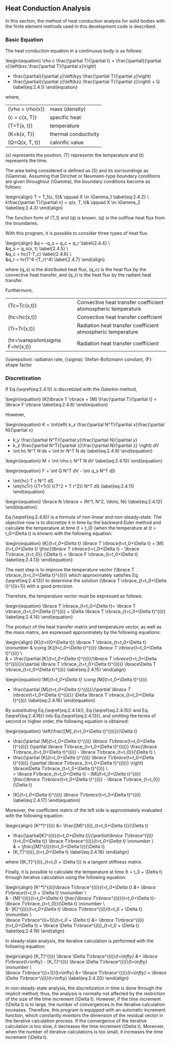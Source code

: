 
## Heat Conduction Analysis

In this section, the method of heat conduction analysis for solid bodies with the finite element methods used in this development code is described. 

### Basic Equation

The heat conduction equation in a continuous body is as follows: 

\begin{equation}
  \rho c \frac{\partial T}{\partial t} =
  \frac{\partial}{\partial x}\left(kxx \frac{\partial T}{\partial x}\right)
+ \frac{\partial}{\partial y}\left(kyy \frac{\partial T}{\partial y}\right)
+ \frac{\partial}{\partial z}\left(kzz \frac{\partial T}{\partial z}\right) + Q
\label{eq:2.4.1}
\end{equation}

where,

|                    |                      |
|--------------------|----------------------|
| \(\rho = \rho(x)\) | mass (density)       |
| \(c = c(x, T)\)    | specific heat        |
| \(T=T(x, t)\)      | temperature          |
| \(K=k(x, T)\)      | thermal conductivity |
| \(Q=Q(x, T, t)\)   | calorific value      |

\(x\) represents the position, \(T\) represents the temperature and \(t\) represents the time.

The area being considered is defined as \(S\) and its surroundings as \(\Gamma\). Assuming that Dirichet or Neumann-type boundary conditions are given throughout \(\Gamma\), the boundary conditions become as follows:

\begin{align}
T = T_1(x, 5)& \qquad X \in \Gamma_1 \label{eq:2.4.2} \\\
k\frac{\partial T}{\partial n} = q(x, T, t)& \qquad X \in \Gamma_2 \label{eq:2.4.3}
\end{align}

The function form of \(T_1\) and \(q\) is known. \(q\) is the outflow heat flux from the boundaries. 

With this program, it is possible to consider three types of heat flux.

\begin{align}
&q   = -q_s + q_c + q_r \label{2.4.4} \\\
&q_s = q_s(x, t) \label{2.4.5} \\\
&q_c = hc(T-T_c) \label{2.4.6} \\\
&q_r = hr(T^4-{T_r}^4) \label{2.4.7}
\end{align}

where \(q_s\) is the distributed heat flux, \(q_c\) is the heat flux by the convective heat transfer, and \(q_r\) is the heat flux by the radiant heat transfer.

Furthermore,

|                                    |                                                          |
|------------------------------------|----------------------------------------------------------|
| \(Tc=Tc(x,t)\)                     | Convective heat transfer coefficient atomospheric temperature |
| \(hc=hc(x,t)\)                     | Convective heat transfer coeffcient                           |
| \(Tr=Tr(x,t)\)                     | Radiation heat transfer coefficient atmospheric temperature    |
| \(hr=\varepsilon\sigma F=hr(x,t)\) | Radiation heat transfer coefficient

\(\varepsilon\): radiation rate, \(\sigma\): Stefan-Boltzmann constant, \(F\): shape factor

### Discretization

If Eq.\(\eqref{eq:2.4.1}\) is discretized with the Galerkin method,

\begin{equation}
[K]\lbrace T \rbrace + [M] \frac{\partial T}{\partial t} = \lbrace F \rbrace
\label{eq:2.4.8}
\end{equation}

However,

\begin{equation}
K = \int\left( k_x \frac{\partial N^T}{\partial x}\frac{\partial N}{\partial x}
+ k_y \frac{\partial N^T}{\partial y}\frac{\partial N}{\partial y}
+ k_z \frac{\partial N^T}{\partial z}\frac{\partial N}{\partial z} \right) dV
+ \int hc N^T N ds + \int hr N^T N ds
\label{eq:2.4.9}
\end{equation}

\begin{equation}
M = \int \rho c N^T N dV
\label{eq:2.4.10}
\end{equation}

\begin{equation}
F = \int Q N^T dV - \int q_s N^T dS
+ \int{hc} T c N^T dS
+ \int{hcTr} ({T+Tr}) ({T^2 + T r^2}) N^T dS
\label{eq:2.4.11}
\end{equation}

\begin{equation}
\lbrace N \rbrace = (N^1, N^2, \ldots, Ni)
\label{eq:2.4.12}
\end{equation}

Eq.\(\eqref{eq:2.4.8}\) is a formula of non-linear and non-steady-state. The objective now is to discretize it in time by the backward Euler method and calculate the temperature at time \(t = t_0\) (when the temperature at \(t = t_0+\Delta t\) is known) with the following equation:

\begin{equation}
[K]_{t=t_0+\Delta t} \lbrace T \rbrace_{t=t_0+\Delta t} + [M]_{t=t_0+\Delta t}
\frac{\lbrace T \rbrace_{t=t_0+\Delta t} - \lbrace T\rbrace_{t=t_0}} {\Delta t}
= \lbrace F \rbrace_{t=t_0+\Delta t}
\label{eq:2.4.13}
\end{equation}

The next step is to improve the temperature vector \(\lbrace T \rbrace_{t=t_0+\Delta t}^{(i)}\) which approximately satisfies Eq.\(\eqref{eq:2.4.13}\) to determine the solution \(\lbrace T \rbrace_{t=t_0+\Delta t}^{(i)+1}\) with a good precision.

Therefore, the temperature vector must be expressed as follows: 

\begin{equation}
\lbrace T \rbrace_{t=t_0+\Delta t}=
\lbrace T \rbrace_{t=t_0+\Delta t}^{(i)} + \Delta \lbrace T \rbrace_{t=t_0+\Delta t}^{(i)}
\label{eq:2.4.14}
\end{equation}

The product of the heat transfer matrix and temperature vector, as well as the mass matrix, are expressed approximately by the following equations:

\begin{align}
[K]_{t=t_{0+\Delta t}} \lbrace T \rbrace_{t=t_0+\Delta t} \nonumber
& \cong [K]_{t=t_0+\Delta t}^{(i)} \lbrace T \rbrace_{t=t_0+\Delta t}^{(i)} \\\
& + \frac{\partial [K]_{t=t_0+\Delta t}^{(i)}{\lbrace T \rbrace_{t=t_0+\Delta t}^{(i)}}}{\partial \lbrace T \rbrace_{t=t_0+\Delta t}^{(i)}}
\lbrace\Delta T \rbrace_{t=t_0+\Delta t}^{(i)}
\label{eq:2.4.15}
\end{align}

\begin{equation}
[M]_{t=t_0+\Delta t}
\cong [M]_{t=t_0+\Delta t}^{(i)}
+ \frac{\partial [M]_{t=t_0+\Delta t}^{(i)}}{\partial \lbrace T \rbrace_{t=t_0+\Delta t}^{(i)}}
\Delta \lbrace T \rbrace_{t=t_0+\Delta t}^{(i)}
\label{eq:2.4.16}
\end{equation}

By substituting Eq.\(\eqref{eq:2.4.14}\),  Eq.\(\eqref{eq:2.4.15}\) and Eq.\(\eqref{eq:2.4.16}\) into Eq.\(\eqref{eq:2.4.13}\), and omitting the terms of second or higher order, the following equation is obtained:

\begin{equation}
\left(\frac{[M]_{t=t_0+\Delta t}^{(i)}}{\Delta t}
+ \frac{\partial [M]_{t=t_0+\Delta t}^{(i)} \lbrace T\rbrace_{t=t_0+\Delta t}^{(i)}}
{\partial \lbrace T\rbrace_{t=t_0+\Delta t}^{(i)}}
\frac{\lbrace T\rbrace_{t=t_0+\Delta t}^{(i)} - \lbrace T\rbrace_{t=t_0}}{\Delta t} \\
+ \frac{\partial [K]_{t=t_0+\Delta t}^{(i)} \lbrace T\rbrace_{t=t_0+\Delta t}^{(i)}}
{\partial \lbrace T\rbrace_{t=t_0+\Delta t}^{(i)}} \right)
\lbrace\Delta T\rbrace_{t=t_0+\Delta t}^{(i)} \\\
= \lbrace F\rbrace_{t=t_0+\Delta t} - [M]_{t=t_0+\Delta t}^{(i)}
\frac{\lbrace T\rbrace_{t=t_0+\Delta t}^{(i)} - \lbrace T\rbrace_{t=t_0}}{\Delta t}
- [K]_{t=t_0+\Delta t}^{(i)} \lbrace T\rbrace_{t=t_0+\Delta t}^{(i)}
\label{eq:2.4.17}
\end{equation}

Moreover, the coefficient matrix of the left side is approximately evaluated with the following equation: 

\begin{align}
[K^*]^{(i)}
&= \frac{[M]^{(i)}_{t=t_0+\Delta t}}{\Delta t}
+ \frac{\partial[K]^{(i)}_{t=t_0+\Delta t}}{\partial\lbrace T\rbrace^{(i)}_{t=t_0+\Delta t}}
\lbrace T\rbrace^{(i)}_{t=t_0+\Delta t} \nonumber \\\
& =  \frac{[M]^{(i)}_{t=t_0+\Delta t}}{\Delta t}
+ [K_T]^{(i)}_{t=t_0+\Delta t}
\label{eq:2.4.18}
\end{align}

where \([K_T]^{(i)}_{t=t_0 + \Delta t}\) is a tangent stiffness matrix.

Finally, it is possible to calculate the temperature at time \(t = t_0 + \Delta t\) through iterative calculation using the following equation: 

\begin{align}
[K^*]^{(i)}\lbrace T\rbrace^{(i)}_{t=t_0+\Delta t} 
  &= \lbrace F\rbrace_{t=t_0 + \Delta t} \nonumber \\\
  & - [M]^{(i)}_{t=t_0+\Delta t} \frac{\lbrace T\rbrace^{(i)}_{t=t_0+\Delta t}-\lbrace T\rbrace_{t=t_0}}{\Delta t} \nonumber \\\
  &- [K]^{(i)}_{t=t_0+\Delta t} \lbrace T\rbrace^{(i)}_{t=t_0 + \Delta t} \nonumber \\\
\lbrace T\rbrace^{(i+1)}_{t=t_0 + \Delta t}  &= \lbrace T\rbrace^{(i)}_{t=t_0+\Delta t} + \lbrace \Delta T\rbrace^{(i)}_{t=t_0 + \Delta t}
\label{eq:2.4.19}
\end{align}

In steady-state analysis, the iterative calculation is performed with the following equation: 

\begin{align}
[K_T]^{(i)} \lbrace \Delta T\rbrace^{(i)}_{t=\infty} &= \lbrace F\rbrace_{t=\infty} - [K_T]^{(i)} \lbrace \Delta T\rbrace^{(i)}_{t=\infty} \nonumber \\\
\lbrace T\rbrace^{(i+1)}_{t=\infty} &= \lbrace T\rbrace^{(i)}_{t=\infty} + \lbrace \Delta T\rbrace^{(i)}_{t=\infty}
\label{eq:2.4.20}
\end{align}

In non-steady-state analysis, the discretization in time is done through the implicit method; thus, the analysis is normally not affected by the restriction of the size of the time increment \(\Delta t\). However, if the time increment \(\Delta t\) is to large, the number of convergences in the iterative calculation increases. Therefore, this program is equipped with an automatic increment function, which constantly monitors the dimension of the residual vector in the iterative calculation process. If the convergence of the iterative calculation is too slow, it decreases the time increment \(\Delta t\). Moreover, when the number of iterative calculations is too small, it increases the time increment \(\Delta t\).


